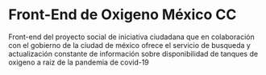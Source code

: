 # Front-End de Oxigeno México CC

Front-end del proyecto social de iniciativa ciudadana que en colaboración con el gobierno de la ciudad de méxico ofrece el servicio de busqueda y actualización constante de  información sobre disponibilidad de tanques de oxigeno a raiz de la pandemia de covid-19

